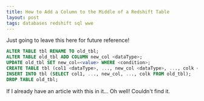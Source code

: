```yaml
---
title: How to Add a Column to the Middle of a Redshift Table
layout: post
tags: databases redshift sql wwe
---
```


Just going to leave this here for future reference! 

```sql
ALTER TABLE tbl RENAME TO old_tbl;
ALTER TABLE old_tbl ADD COLUMN new_col <dataType>;
UPDATE old_tbl SET new_col=<value> WHERE <condition>;
CREATE TABLE tbl (col1 <dataType>, ..., new_col <dataType>, ..., colk <dataType>);
INSERT INTO tbl (SELECT col1, ..., new_col, ..., colk FROM old_tbl);
DROP TABLE old_tbl;
```

If I already have an article with this in it... Oh well!  Couldn't find it.
